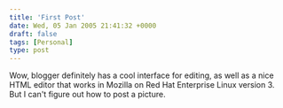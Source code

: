 ```yaml
---
title: 'First Post'
date: Wed, 05 Jan 2005 21:41:32 +0000
draft: false
tags: [Personal]
type: post
---
```


Wow, blogger definitely has a cool interface for editing, as well as a nice HTML editor that works in Mozilla on Red Hat Enterprise Linux version 3. But I can't figure out how to post a picture.